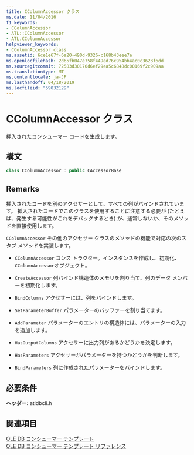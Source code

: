 ```yaml
---
title: CColumnAccessor クラス
ms.date: 11/04/2016
f1_keywords:
- CColumnAccessor
- ATL::CColumnAccessor
- ATL.CColumnAccessor
helpviewer_keywords:
- CColumnAccessor class
ms.assetid: 6ce1e67f-6a20-490d-9326-c168b43eee7e
ms.openlocfilehash: 2d65fb047e758f449ed76c954bb4ac0c3623f6dd
ms.sourcegitcommit: 72583d30170d6ef29ea5c6848dc00169f2c909aa
ms.translationtype: MT
ms.contentlocale: ja-JP
ms.lasthandoff: 04/18/2019
ms.locfileid: "59032129"
---
```

# <a name="ccolumnaccessor-class"></a>CColumnAccessor クラス

挿入されたコンシューマー コードを生成します。

## <a name="syntax"></a>構文

```cpp
class CColumnAccessor : public CAccessorBase
```

## <a name="remarks"></a>Remarks

挿入されたコードを別のアクセサーとして、すべての列がバインドされています。 挿入されたコードでこのクラスを使用することに注意する必要が (たとえば、発生する可能性がこれをデバッグするとき) が、通常しないか、そのメソッドを直接使用します。

`CColumnAccessor` その他のアクセサー クラスのメソッドの機能で対応の次のスタブ メソッドを実装します。

- `CColumnAccessor` コンス トラクター。インスタンスを作成し、初期化、`CColumnAccessor`オブジェクト。

- `CreateAccessor` 列バインド構造体のメモリを割り当て、列のデータ メンバーを初期化します。

- `BindColumns` アクセサーには、列をバインドします。

- `SetParameterBuffer` パラメーターのバッファーを割り当てます。

- `AddParameter` パラメーターのエントリの構造体には、パラメーターの入力を追加します。

- `HasOutputColumns` アクセサーに出力列があるかどうかを決定します。

- `HasParameters` アクセサーがパラメーターを持つかどうかを判断します。

- `BindParameters` 列に作成されたパラメーターをバインドします。

## <a name="requirements"></a>必要条件

**ヘッダー:** atldbcli.h

## <a name="see-also"></a>関連項目

[OLE DB コンシューマー テンプレート](../../data/oledb/ole-db-consumer-templates-cpp.md)<br/>
[OLE DB コンシューマー テンプレート リファレンス](../../data/oledb/ole-db-consumer-templates-reference.md)